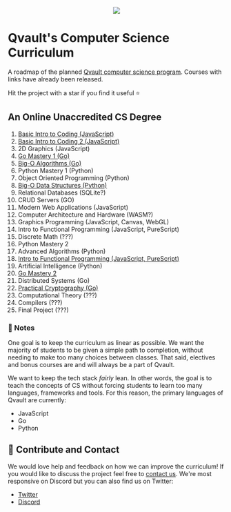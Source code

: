 <p align="center">
  <img src="https://qvault.io/wp-content/uploads/2020/10/QVault-app-min-150x150.png">
</p>

# Qvault's Computer Science Curriculum

A roadmap of the planned [Qvault computer science program](https://qvault.io). Courses with links have already been released.

Hit the project with a star if you find it useful ⭐

## An Online Unaccredited CS Degree

1. [Basic Intro to Coding (JavaScript)](https://qvault.io/basic-intro-to-coding-course/)
2. [Basic Intro to Coding 2 (JavaScript)](https://qvault.io/basic-intro-to-coding-course/)
3. 2D Graphics (JavaScript)
4. [Go Mastery 1 (Go)](https://qvault.io/go-mastery-course/)
5. [Big-O Algorithms (Go)](https://qvault.io/big-o-algorithms-course/)
6. Python Mastery 1 (Python)
7. Object Oriented Programming (Python)
8. [Big-O Data Structures (Python)](https://qvault.io/big-o-data-structures-course/)
9. Relational Databases (SQLite?)
10. CRUD Servers (GO)
11. Modern Web Applications (JavaScript)
12. Computer Architecture and Hardware (WASM?)
13. Graphics Programming (JavaScript, Canvas, WebGL)
14. Intro to Functional Programming (JavaScript, PureScript)
15. Discrete Math (???)
16. Python Mastery 2
17. Advanced Algorithms (Python)
18. [Intro to Functional Programming (JavaScript, PureScript)](https://qvault.io/intro-to-functional-programming/)
19. Artificial Intelligence (Python)
20. [Go Mastery 2](https://qvault.io/go-mastery-course/)
21. Distributed Systems (Go)
22. [Practical Cryptography (Go)](https://qvault.io/practical-cryptography-course/)
23. Computational Theory (???)
24. Compilers (???)
25. Final Project (???)

### 📝 Notes

One goal is to keep the curriculum as linear as possible. We want the majority of students to be given a simple path to completion, without needing to make too many choices between classes. That said, electives and bonus courses are and will always be a part of Qvault.

We want to keep the tech stack *fairly* lean. In other words, the goal is to teach the concepts of CS without forcing students to learn too many languages, frameworks and tools. For this reason, the primary languages of Qvault are currently:

* JavaScript
* Go
* Python

## 👏 Contribute and Contact

We would love help and feedback on how we can improve the curriculum! If you would like to discuss the project feel free to [contact us](https://qvault.io/contact/). We're most responsive on Discord but you can also find us on Twitter:

* [Twitter](https://twitter.com/q_vault)
* [Discord](https://discord.com/invite/HxuxE6Nv)
